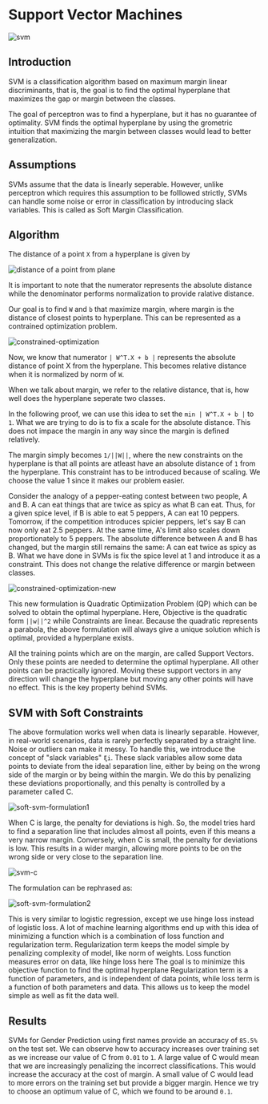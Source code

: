 # Support Vector Machines

<img src = "../assets/img/svm.jpg" alt="svm">

## Introduction

SVM is a classification algorithm based on maximum margin linear discriminants, that is, the goal is to find the optimal hyperplane that maximizes the gap or margin between the classes.

The goal of perceptron was to find a hyperplane, but it has no guarantee of optimality. SVM finds the optimal hyperplane by using the grometric intuition that maximizing the margin between classes would lead to better generalization.

## Assumptions

SVMs assume that the data is linearly seperable. However, unlike perceptron which requires this assumption to be folllowed strictly, SVMs can handle some noise or error in classification by introducing slack variables. This is called as Soft Margin Classification. 

## Algorithm

The distance of a point `X` from a hyperplane is given by 

<img src="../assets/img/distance-of-point.png" alt="distance of a point from plane">

It is important to note that the numerator represents the absolute distance while the denominator performs normalization to provide ralative distance.

Our goal is to find `W` and `b` that maximize margin, where margin is the distance of closest points to hyperplane. This can be represented as a contrained optimization problem.

<img src="../assets/img/constrained-optimization.jpeg" alt="constrained-optimization">

Now, we know that numerator `| W^T.X + b |` represents the absolute distance of point X from the hyperplane. This becomes relative distance when it is normalized by norm of `W`.

When we talk about margin, we refer to the relative distance, that is, how well does the hyperplane seperate two classes.

In the following proof, we can use this idea to set the `min | W^T.X + b |` to `1`. What we are trying to do is to fix a scale for the absolute distance. This does not impace the margin in any way since the margin is defined relatively.

The margin simply becomes `1/||W||`, where the new constraints on the hyperplane is that all points are atleast have an absolute distance of `1` from the hyperplane. This constraint has to be introduced because of scaling. We choose the value 1 since it makes our problem easier.

Consider the analogy of a pepper-eating contest between two people, A and B. A can eat things that are twice as spicy as what B can eat. Thus, for a given spice level, if B is able to eat 5 peppers, A can eat 10 peppers. Tomorrow, if the competition introduces spicier peppers, let's say B can now only eat 2.5 peppers. At the same time, A's limit also scales down proportionately to 5 peppers. The absolute difference between A and B has changed, but the margin still remains the same: A can eat twice as spicy as B. What we have done in SVMs is fix the spice level at 1 and introduce it as a constraint. This does not change the relative difference or margin between classes.

<img src="../assets/img/constrained-optimization-new.jpeg" alt="constrained-optimization-new">

This new formulation is Quadratic Optimiization Problem (QP) which can be solved to obtain the optimal hyperplane. Here, Objective is the quadratic form `||w||^2` while Constraints are linear. Because the quadratic represents a parabola, the above formulation will always give a unique solution which is optimal, provided a hyperplane exists.

All the training points which are on the margin, are called Support Vectors. Only these points are needed to determine the optimal hyperplane. All other points can be practically ignored. Moving these support vectors in any direction will change the hyperplane but moving any other points will have no effect. This is the key property behind SVMs.

## SVM with Soft Constraints

The above formulation works well when data is linearly separable. However, in real-world scenarios, data is rarely perfectly separated by a straight line. Noise or outliers can make it messy. To handle this, we introduce the concept of "slack variables" `ξi`. These slack variables allow some data points to deviate from the ideal separation line, either by being on the wrong side of the margin or by being within the margin. We do this by penalizing these deviations proportionally, and this penalty is controlled by a parameter called C.

<img src="../assets/img/soft-svm-formulation1.jpeg" alt="soft-svm-formulation1">

When C is large, the penalty for deviations is high. So, the model tries hard to find a separation line that includes almost all points, even if this means a very narrow margin. Conversely, when C is small, the penalty for deviations is low. This results in a wider margin, allowing more points to be on the wrong side or very close to the separation line.

<img src="../assets/img/svm-c.png" alt="svm-c">

The formulation can be rephrased as:

<img src="../assets/img/soft-svm-formulation2.jpeg" alt="soft-svm-formulation2">

This is very similar to logistic regression, except we use hinge loss instead of logistic loss. A lot of machine learning algorithms end up with this idea of minimizing a function which is a combination of loss function and regularization term. Regularization term keeps the model simple by penalizing complexity of model, like norm of weights. Loss function measures error on data, like hinge loss here The goal is to minimize this objective function to find the optimal hyperplane Regularization term is a function of parameters, and is independent of data points, while loss term is a function of both parameters and data. This allows us to keep the model simple as well as fit the data well.

## Results

SVMs for Gender Prediction using first names provide an accuracy of `85.5%` on the test set. We can observe how to accuracy increases over training set as we increase our value of C from `0.01` to `1`. A large value of C would mean that we are increasingly penalizing the incorrect classifications. This would increase the accuracy at the cost of margin. A small value of C would lead to more errors on the training set but provide a bigger margin. Hence we try to choose an optimum value of C, which we found to be around `0.1`.